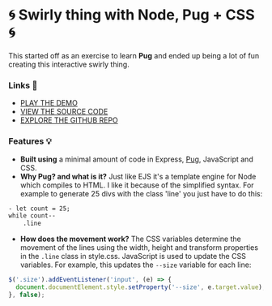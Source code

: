 # 🌀 Swirly thing with Node, Pug + CSS 🌀

This started off as an exercise to learn **Pug** and ended up being a lot of fun creating this interactive swirly thing.

### Links 🔗
- [PLAY THE DEMO](https://express-pug-css-swirly-thing.rolandjlevy.repl.co/)
- [VIEW THE SOURCE CODE](https://repl.it/@RolandJLevy/express-pug-css-swirly-thing)
- [EXPLORE THE GITHUB REPO](https://github.com/rolandjlevy/express-pug-and-css-experiment)

### Features 💡
- **Built using** a minimal amount of code in Express, [Pug](https://pugjs.org), JavaScript and CSS.
- **Why Pug? and what is it?** Just like EJS it's a template engine for Node which compiles to HTML. I like it because of the simplified syntax. For example to generate 25 divs with the class 'line' you just have to do this:
```html
- let count = 25;
while count--
    .line
```
- **How does the movement work?** The CSS variables determine the movement of the lines using the width, height and transform properties in the `.line` class in style.css. JavaScript is used to update the CSS variables. For example, this updates the `--size` variable for each line:

```js
$('.size').addEventListener('input', (e) => {
  document.documentElement.style.setProperty('--size', e.target.value);
}, false);
```